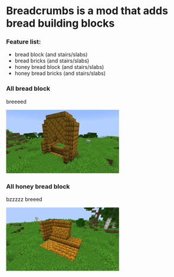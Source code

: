 # Breadcrumbs is a mod that adds bread building blocks

### Feature list:
- bread block (and stairs/slabs)
- bread bricks (and stairs/slabs)
- honey bread block (and stairs/slabs)
- honey bread bricks (and stairs/slabs)

### All bread block
breeeed

![img.png](img.png)

### All honey bread block
bzzzzz breeed

![img_1.png](img_1.png)
